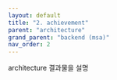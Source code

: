 ```yaml
---
layout: default
title: "2. achievement"
parent: "architecture"
grand_parent: "backend (msa)"
nav_order: 2
---
```

architecture 결과물을 설명
